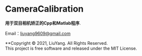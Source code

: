 <!--
 * @Author: Liu Yang
 * @Date: 2021-05-11 23:46:06
 * @LastEditors: Liu Yang
 * @LastEditTime: 2021-05-12 00:02:53
 * @Description: file content
-->
# CameraCalibration 
**用于双目相机矫正的Cpp和Matlab程序**.  

Email：liuyang9609@gmail.com

**Copyright © 2021, LiuYang. All Rights Reserved.  
This project is free software and released under the MIT License.